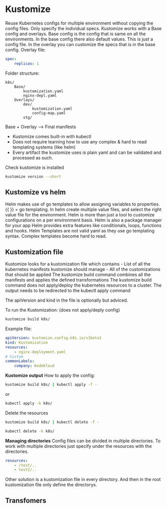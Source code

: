# Kustomize
Reuse Kubernetes configs for multiple environment without copying the config files. Only specify the individual specs.
Kustomize works with a Base config and overlays.
Base config is the config that is same on all the environments. In the base config there also default values. This is just a config file. 
In the overlay you can customize the specs that is in the base config.
Overlay file:
```yaml
spec:
    replicas: 1
```
Folder structure:
```shell
k8s/
    Base/
        kustomization.yaml
        nginx-depl.yaml
    Overlays/
        dev/
            kustomization.yaml
            config-map.yaml
        stg/
```

Base + Overlay --> Final manifests
- Kustomize comes built-in with kubectl
- Does not require learning how to use any complex & hard to read templating systems (like helm)
- Every artifact the kustomize uses is plain yaml and can be validated and processed as such.

Check kustomize is installed
```bash
kustomize version --short
```

## Kustomize vs helm
Helm makes use of go templates to allow assigning variables to properties. {{  }} = go templating. In helm create multiple value files, and select the right value file for the environment.
Helm is more than just a tool to customize configurations on a per environment basis. Helm is also a package manager for your app
Helm provides extra features like conditionals, loops, functions and hooks. 
Helm Templates are not valid yaml as they use go templating syntax. Complex templates become hard to read.

## Kustomization file
Kustomize looks for a kustomization file which contains
    - List of all the kubernetes manifests kustomize should manage
    - All of the customizations that should be applied
The kustomize build command combines all the manifests and applies the defined transformations
The kustomize build command does not apply/deploy the kubernetes resources to a cluster.
    The output needs to be redirected to the kubectl apply command

The apiVersion and kind in the file is optionally but adviced.

To run the Kustomization: (does not apply/deply config)
```bash
kustomize build k8s/
```

Example file:
```yaml
apiVersion: kustomize.config.k8s.io/v1beta1
kind: Kustomization
resources:
    - nginx-deployment.yaml
# Custom
commonLabels:
    company: KodeKloud
```

**Kustomize output**
How to apply the config:
```bash
kustomize build k8s/ | kubectl apply -f -
```
or
```bash
kubectl apply -k k8s/
```
Delete the resources
```bash
kustomize build k8s/ | kubectl delete -f -
```
```bash
kubectl delete -k k8s/
```

**Managing directories**
Config files can be divided in multiple directories. To work with multiple directories just specify under the resources with the directories. 
```yaml
resources:
    - /test/..
    - test2/..
```
Other solution is a kustomization file in every directory. And then in the root kustomization file only define the directorys. 

## Transfomers

